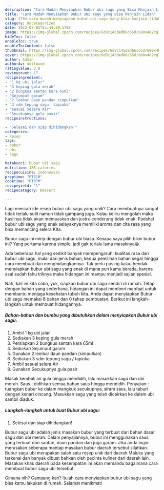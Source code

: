 ```yaml
---
description: "Cara Mudah Menyiapkan Bubur ubi sagu yang Bisa Manjain Lidah"
title: "Cara Mudah Menyiapkan Bubur ubi sagu yang Bisa Manjain Lidah"
slug: 1704-cara-mudah-menyiapkan-bubur-ubi-sagu-yang-bisa-manjain-lidah
category: Uncategorized
date: 2022-07-01T23:44:29.170Z
image: https://img-global.cpcdn.com/recipes/6d8c145dedb6c65d/680x482cq70/bubur-ubi-sagu-foto-resep-utama.jpg
hideToc: false
enableToc: true
enableTocContent: false
thumbnail: https://img-global.cpcdn.com/recipes/6d8c145dedb6c65d/680x482cq70/bubur-ubi-sagu-foto-resep-utama.jpg
cover: https://img-global.cpcdn.com/recipes/6d8c145dedb6c65d/680x482cq70/bubur-ubi-sagu-foto-resep-utama.jpg
author: Admin
authorAv: notfound
ratingvalue: 3.8
reviewcount: 17
recipeingredient:
- "1 kg ubi jalar"
- "3 keping gula merah"
- "2 bungkus santan kara 65ml"
- "Sejumput garam"
- "2 lembar daun pandan simpulkan"
- "3 sdm tepung sagu  tapioka"
- "sesuai selera Air"
- "Secukupnya gula pasir"
recipeinstructions:

- "Selesai dan siap dihidangkan!"
categories:
- Resep
tags:
- bubur
- ubi
- sagu

katakunci: bubur ubi sagu 
nutrition: 188 calories
recipecuisine: Indonesian
preptime: "PT31M"
cooktime: "PT37M"
recipeyield: "1"
recipecategory: Dessert

---
```





Lagi mencari ide resep bubur ubi sagu yang unik? Cara membuatnya sangat tidak terlalu sulit namun tidak gampang juga. Kalau keliru mengolah maka hasilnya tidak akan memuaskan dan justru cenderung tidak enak. Padahal bubur ubi sagu yang enak selayaknya memiliki aroma dan cita rasa yang bisa memancing selera Kita.





Bubur sagu ini mirip dengan bubur ubi biasa. Kenapa saya pilih bikin bubur ini? Yang pertama karena simple, jadi gak terlalu lama masaknya😁.

Ada beberapa hal yang sedikit banyak mempengaruhi kualitas rasa dari bubur ubi sagu, mulai dari jenis bahan, kedua pemilihan bahan segar hingga cara membuat dan menghidangkannya. Tak perlu pusing kalau hendak menyiapkan bubur ubi sagu yang enak di mana pun kamu berada, karena asal sudah tahu triknya maka hidangan ini mampu menjadi sajian spesial.






Nah, kali ini kita coba, yuk, siapkan bubur ubi sagu sendiri di rumah. Tetap dengan bahan yang sederhana, hidangan ini dapat memberi manfaat untuk membantu menjaga kesehatan tubuh kita. Anda dapat menyiapkan Bubur ubi sagu memakai 8 bahan dan 0 tahap pembuatan. Berikut ini langkah-langkah untuk membuat hidangannya.

<!--inarticleads1-->

##### Bahan-bahan dan bumbu yang dibutuhkan dalam menyiapkan Bubur ubi sagu:

1. Ambil 1 kg ubi jalar
1. Sediakan 3 keping gula merah
1. Persiapkan 2 bungkus santan kara 65ml
1. Sediakan Sejumput garam
1. Gunakan 2 lembar daun pandan (simpulkan)
1. Sediakan 3 sdm tepung sagu / tapioka
1. Ambil sesuai selera Air
1. Gunakan Secukupnya gula pasir


Masak kembali air gula hingga mendidih, lalu masukkan sagu dan ubi merah. Saus : didihkan semua bahan saus hingga mendidih. Penyajian : tuangkan bubur ke dalam mangkuk secukupnya, siram saus, lalu taburi dengan kenari cincang. Masukkan sagu yang telah dicairkan ke dalam ubi sambil diaduk. 

<!--inarticleads2-->

##### Langkah-langkah untuk buat Bubur ubi sagu:


1. Selesai dan siap dihidangkan!

Bubur sagu ubi adalah jenis masakan bubur yang terbuat dari bahan dasar sagu dan ubi merah. Dalam penyajiannya, bubur ini menggunakan saus yang terbuat dari santan, daun pandan dan juga garam. Jika anda ingin merasakan seberapa mantap masakan bubur daerah tersebut silahkan. Bubur sagu ubi merupakan salah satu resep unik dari daerah Maluku yang terkenal dan banyak dibuat bahkan oleh pecinta kuliner dari daerah lain. Masakan khas daerah pada kesempatan ini akan memandu bagaimana cara membuat bubur sagu ubi tersebut. 

Gimana nih? Gampang kan? Itulah cara menyiapkan bubur ubi sagu yang bisa kamu lakukan di rumah. Selamat menikmati
